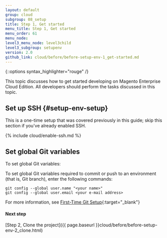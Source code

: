 ```yaml
---
layout: default
group: cloud
subgroup: 08_setup
title: Step 1, Get started
menu_title: Step 1, Get started
menu_order: 61
menu_node: 
level3_menu_node: level3child
level3_subgroup: setupenv
version: 2.0
github_link: cloud/before/before-setup-env-1_get-started.md
---
```


{::options syntax_highlighter="rouge" /}

This topic discusses how to get started developing on Magento Enterprise Cloud Edition. All developers should perform the tasks discussed in this topic.

## Set up SSH {#setup-env-setup}
This is a one-time setup that was covered previously in this guide; skip this section if you've already enabled SSH.

{% include cloud/enable-ssh.md %}

## Set global Git variables
To set global Git variables:

To set global Git variables required to commit or push to an environment (that is, Git branch), enter the following commands:

	git config --global user.name "<your name>"
	git config --global user.email <your e-mail address>

For more information, see [First-Time Git Setup](https://git-scm.com/book/en/v2/Getting-Started-First-Time-Git-Setup#_first_time){:target="_blank"}

#### Next step
[Step 2, Clone the project]({{ page.baseurl }}cloud/before/before-setup-env-2_clone.html)